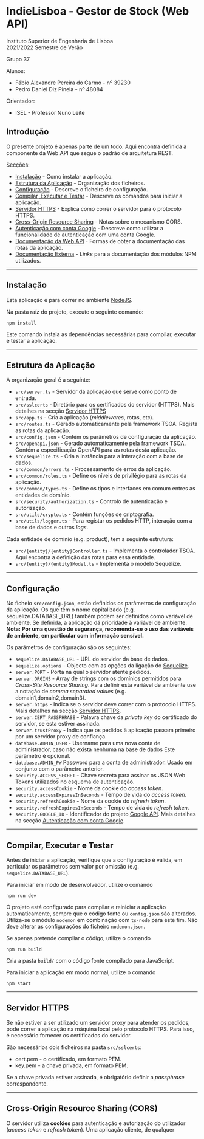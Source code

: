 # IndieLisboa - Gestor de Stock (Web API)

Instituto Superior de Engenharia de Lisboa  
2021/2022 Semestre de Verão

Grupo 37

Alunos:
- Fábio Alexandre Pereira do Carmo - nº 39230
- Pedro Daniel Diz Pinela - nº 48084

Orientador:
- ISEL - Professor Nuno Leite

## Introdução

O presente projeto é apenas parte de um todo. Aqui encontra definida a componente da Web API que segue o padrão de arquitetura REST.

Secções: 
- [Instalação](#instalação) - Como instalar a aplicação. 
- [Estrutura da Aplicação](#estrutura-da-aplicação) - Organização dos ficheiros. 
- [Configuração](#configuração) - Descreve o ficheiro de configuração. 
- [Compilar, Executar e Testar](#compilar-executar-e-testar) - Descreve os comandos para iniciar a aplicação. 
- [Servidor HTTPS](#servidor-https) - Explica como correr o servidor para o protocolo HTTPS. 
- [Cross-Origin Resource Sharing](#cross-origin-resource-sharing-cors) - Notas sobre o mecanismo CORS.
- [Autenticação com conta Google](#autenticação-com-conta-google) - Descreve como utilizar a funcionalidade de autenticação com uma conta Google.
- [Documentação da Web API](#documentação-da-web-api) - Formas de obter a documentação das rotas da aplicação. 
- [Documentação Externa](#documentação-externa) - _Links_ para a documentação dos módulos NPM utilizados.

---

## Instalação

Esta aplicação é para correr no ambiente [NodeJS](https://nodejs.org/en/about/).

Na pasta raíz do projeto, execute o seguinte comando:
```
npm install
```
Este comando instala as dependências necessárias para compilar, executar e testar a aplicação.

---

## Estrutura da Aplicação

A organização geral é a seguinte: 
- `src/server.ts` - Servidor da aplicação que serve como ponto de entrada. 
- `src/sslcerts` - Diretório para os certificados do servidor (HTTPS). Mais detalhes na secção [Servidor HTTPS](#servidor-https)
- `src/app.ts` - Cria a aplicação (_middlewares_, rotas, etc). 
- `src/routes.ts` - Gerado automaticamente pela framework TSOA. Regista as rotas da aplicação. 
- `src/config.json` - Contém os parâmetros de configuração da aplicação. 
- `src/openapi.json` - Gerado automaticamente pela framework TSOA. Contém a especificação OpenAPI para as rotas desta aplicação. 
- `src/sequelize.ts` - Cria a instância para a interação com a base de dados. 
- `src/common/errors.ts` - Processamento de erros da aplicação. 
- `src/common/roles.ts` - Define os níveis de privilégio para as rotas da aplicação. 
- `src/common/types.ts` - Define os tipos e interfaces em comum entres as entidades de domínio.
- `src/security/authorization.ts` - Controlo de autenticação e autorização.
- `src/utils/crypto.ts` - Contém funções de criptografia. 
- `src/utils/logger.ts` - Para registar os pedidos HTTP, interação com a base de dados e outros _logs_.

Cada entidade de domínio (e.g. product), tem a seguinte estrutura:
- `src/{entity}/{entity}Controller.ts` - Implementa o controlador TSOA. Aqui encontra a definição das rotas para essa entidade.
- `src/{entity}/{entity}Model.ts` - Implementa o modelo Sequelize.

---

## Configuração

No ficheio `src/config.json`, estão definidos os parâmetros de configuração da aplicação. Os que têm o nome capitalizado (e.g. sequelize.DATABASE_URL) também podem ser definidos como variável de ambiente. Se definida, a aplicação dá prioridade à variável de ambiente.  
**Nota:  Por uma questão de segurança, recomenda-se o uso das variáveis de ambiente, em particular com informação sensível.**

Os parâmetros de configuração são os seguintes: 
- `sequelize.DATABASE_URL` - URL do servidor da base de dados. 
- `sequelize.options` - Objecto com as opções da ligação do [Sequelize](https://sequelize.org/api/v6/class/src/sequelize.js~sequelize). 
- `server.PORT` - Porta na qual o servidor atente pedidos. 
- `server.ORGINS` - Array de strings com os domínios permitidos para _Cross-Site Resource Sharing_. Para definir esta variável de ambiente use a notação de _comma separated values_ (e.g. domain1,domain2,domain3). 
- `server.https` - Indica se o servidor deve correr com o protocolo HTTPS. Mais detalhes na secção [Servidor HTTPS](#servidor-https). 
- `server.CERT_PASSPHRASE` - Palavra chave da _private key_ do certificado do servidor, se esta estiver assinada. 
- `server.trustProxy` - Indica que os pedidos à aplicação passam primeiro por um servidor proxy de confiança. 
- `database.ADMIN_USER` - Username para uma nova conta de administrador, caso não exista nenhuma na base de dados Este parâmetro é opcional. 
- `database.ADMIN_PW` Password para a conta de administrador. Usado em conjunto com o parâmetro anterior. 
- `security.ACCESS_SECRET` - Chave secreta para assinar os JSON Web Tokens utilizados no esquema de autenticação. 
- `security.accessCookie` - Nome da cookie do _access token_. 
- `security.accessExpiresInSeconds` - Tempo de vida do _access token_. 
- `security.refreshCookie` - Nome da cookie do _refresh token_. 
- `security.refreshExpiresInSeconds` - Tempo de vida do _refresh token_. 
- `security.GOOGLE_ID` - Identificador do projeto [Google API](https://developers.google.com/identity/gsi/web/guides/get-google-api-clientid). Mais detalhes na secção [Autenticação com conta Google](#autenticação-com-conta-google).

---

## Compilar, Executar e Testar

Antes de iniciar a aplicação, verifique que a configuração é válida, em particular os parâmetros sem valor por omissão (e.g. `sequelize.DATABASE_URL`).

Para iniciar em modo de desenvolvedor, utilize o comando
```
npm run dev
```
O projeto está configurado para compilar e reiniciar a aplicação automaticamente, sempre que o código fonte ou `config.json` são alterados. Utiliza-se o módulo `nodemon` em combinação com `ts-node` para este fim. Não deve alterar as configurações do ficheiro `nodemon.json`.

Se apenas pretende compilar o código, utilize o comando
```
npm run build
```
Cria a pasta `build/` com o código fonte compilado para JavaScript.

Para iniciar a aplicação em modo normal, utilize o comando
```
npm start
```

---

## Servidor HTTPS

Se não estiver a ser utilizado um servidor proxy para atender os pedidos, pode correr a aplicação na máquina local pelo protocolo HTTPS. Para isso, é necessário fornecer os certificados do servidor.

São necessários dois ficheiros na pasta `src/sslcerts`:
- cert.pem - o certificado, em formato PEM. 
- key.pem - a chave privada, em formato PEM.

Se a chave privada estiver assinada, é obrigatório definir a _passphrase_ correspondente. 

---

## Cross-Origin Resource Sharing (CORS)

O servidor utiliza **cookies** para autenticação e autorização do utilizador (_access token_ e _refresh token_). Uma aplicação cliente, de qualquer